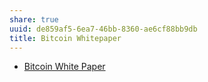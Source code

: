 ```yaml
---
share: true
uuid: de859af5-6ea7-46bb-8360-ae6cf88bb9db
title: Bitcoin Whitepaper
---
```


* [Bitcoin White Paper](https://bitcoin.org/bitcoin.pdf)